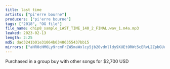 ```yaml
---
title: last time
artists: ["pi'erre bourne"]
producers: ["pi'erre bourne"]
tags: ["2018", "OG file"]
file_name: chip8_sample_LAST_TIME_140_2_FINAL.wav_1.m4a.mp3
leaked: 2023-02-13
length: 2:25
md5: dad3241b01e31064b63486355437bb15
mirrors: ["aHR0cHM6Ly9rcmFrZW5maWxlcy5jb20vdmlldy9XUEtORWc5cERvL2ZpbGUuaHRtbA==", "aHR0cHM6Ly9kYnJlZS5vcmcvdi8xNzdjYjk="]
---
```

Purchased in a group buy with other songs for $2,700 USD

